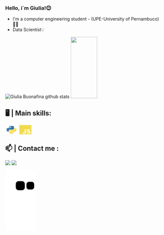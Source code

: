 ### Hello, i´m Giulia!😊

- I'm a computer engineering student - (UPE-University of Pernambuco) 👩‍💻
- Data Scientist💡

<div align="left">  
  <img width="49%" height="195px" src="https://github-readme-stats.vercel.app/api?username=GiuBuonafina&show_icons=true&count_private=true&hide_border=true&title_color=9400D3&icon_color=9400D3&text_color=c9d1d9&bg_color=0d1117" alt="Giulia Buonafina github stats" /> 
  <img width="41%" height="195px" src="https://github-readme-stats.vercel.app/api/top-langs/?username=GiuBuonafina&layout=compact&hide_border=true&title_color=9400D3&text_color=c9d1d9&bg_color=0d1117" />
</div>

## 🖥 | Main skills:
<div>
  <img align="center" alt="Giulia-Python" height="30" width="40" src="https://raw.githubusercontent.com/devicons/devicon/master/icons/python/python-original.svg">
  <img align="center" alt="Giu-Js" height="30" width="40" src="https://raw.githubusercontent.com/devicons/devicon/master/icons/javascript/javascript-plain.svg">
  
  ## 📫 | Contact me :
<div>
<a href = "mailto:giubuonafina2210@hotmail.com"><img src="https://img.shields.io/badge/-Gmail-%23333?style=for-the-badge&logo=gmail&logoColor=white&" target="_blank"></a>
  <a href="https://www.linkedin.com/in/giulia-buonafina-019574260" target="_blank"><img src="https://img.shields.io/badge/-LinkedIn-%230077B5?style=for-the-badge&logo=linkedin&logoColor=white" target="_blank"></a>
  
![Snake animation](https://github.com/GiuBuonafina/GiuBuonafina/blob/output/github-contribution-grid-snake.svg)
  
